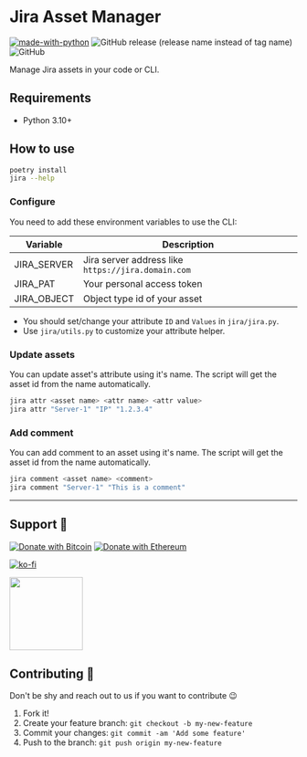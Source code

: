 # Jira Asset Manager

[![made-with-python](https://img.shields.io/badge/Made%20with-Python-1f425f.svg)](https://www.python.org/) ![GitHub release (release name instead of tag name)](https://img.shields.io/github/v/release/hatamiarash7/jira-asset-manager?sort=date) ![GitHub](https://img.shields.io/github/license/hatamiarash7/jira-asset-manager)

Manage Jira assets in your code or CLI.

## Requirements

- Python 3.10+

## How to use

```bash
poetry install
jira --help
```

### Configure

You need to add these environment variables to use the CLI:

| Variable    | Description                                        |
| ----------- | -------------------------------------------------- |
| JIRA_SERVER | Jira server address like `https://jira.domain.com` |
| JIRA_PAT    | Your personal access token                         |
| JIRA_OBJECT | Object type id of your asset                       |

- You should set/change your attribute `ID` and `Values` in `jira/jira.py`.
- Use `jira/utils.py` to customize your attribute helper.

### Update assets

You can update asset's attribute using it's name. The script will get the asset id from the name automatically.

```bash
jira attr <asset name> <attr name> <attr value>
jira attr "Server-1" "IP" "1.2.3.4"
```

### Add comment

You can add comment to an asset using it's name. The script will get the asset id from the name automatically.

```bash
jira comment <asset name> <comment>
jira comment "Server-1" "This is a comment"
```

---

## Support 💛

[![Donate with Bitcoin](https://en.cryptobadges.io/badge/micro/bc1qmmh6vt366yzjt3grjxjjqynrrxs3frun8gnxrz)](https://en.cryptobadges.io/donate/bc1qmmh6vt366yzjt3grjxjjqynrrxs3frun8gnxrz) [![Donate with Ethereum](https://en.cryptobadges.io/badge/micro/0x0831bD72Ea8904B38Be9D6185Da2f930d6078094)](https://en.cryptobadges.io/donate/0x0831bD72Ea8904B38Be9D6185Da2f930d6078094)

[![ko-fi](https://www.ko-fi.com/img/githubbutton_sm.svg)](https://ko-fi.com/D1D1WGU9)

<div><a href="https://payping.ir/@hatamiarash7"><img src="https://cdn.payping.ir/statics/Payping-logo/Trust/blue.svg" height="128" width="128"></a></div>

## Contributing 🤝

Don't be shy and reach out to us if you want to contribute 😉

1. Fork it!
2. Create your feature branch: `git checkout -b my-new-feature`
3. Commit your changes: `git commit -am 'Add some feature'`
4. Push to the branch: `git push origin my-new-feature`
